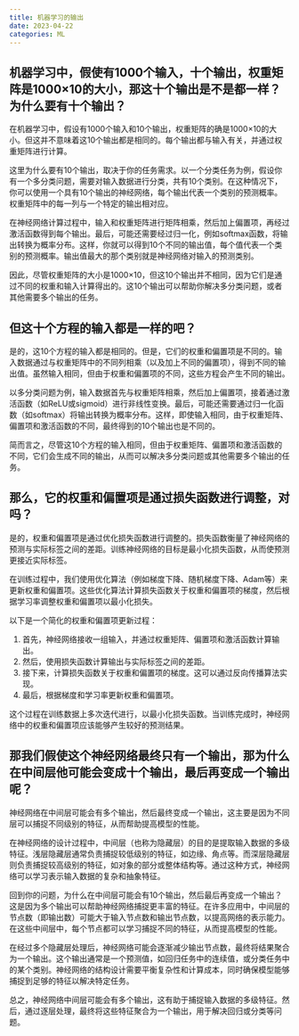 ```yaml
---
title: 机器学习的输出
date: 2023-04-22
categories: ML
---
```


## 机器学习中，假使有1000个输入，十个输出，权重矩阵是1000×10的大小，那这十个输出是不是都一样？为什么要有十个输出？

在机器学习中，假设有1000个输入和10个输出，权重矩阵的确是1000×10的大小。但这并不意味着这10个输出都是相同的。每个输出都与输入有关，并通过权重矩阵进行计算。

这里为什么要有10个输出，取决于你的任务需求。以一个分类任务为例，假设你有一个多分类问题，需要对输入数据进行分类，共有10个类别。在这种情况下，你可以使用一个具有10个输出的神经网络，每个输出代表一个类别的预测概率。权重矩阵中的每一列与一个特定的输出相对应。

在神经网络计算过程中，输入和权重矩阵进行矩阵相乘，然后加上偏置项，再经过激活函数得到每个输出。最后，可能还需要经过归一化，例如softmax函数，将输出转换为概率分布。这样，你就可以得到10个不同的输出值，每个值代表一个类别的预测概率。输出值最大的那个类别就是神经网络对输入的预测类别。

因此，尽管权重矩阵的大小是1000×10，但这10个输出并不相同，因为它们是通过不同的权重和输入计算得出的。这10个输出可以帮助你解决多分类问题，或者其他需要多个输出的任务。

## 但这十个方程的输入都是一样的吧？

是的，这10个方程的输入都是相同的。但是，它们的权重和偏置项是不同的。输入数据通过与权重矩阵中的不同列相乘（以及加上不同的偏置项），得到不同的输出值。虽然输入相同，但由于权重和偏置项的不同，这些方程会产生不同的输出。

以多分类问题为例，输入数据首先与权重矩阵相乘，然后加上偏置项，接着通过激活函数（如ReLU或sigmoid）进行非线性变换。最后，可能还需要通过归一化函数（如softmax）将输出转换为概率分布。这样，即使输入相同，由于权重矩阵、偏置项和激活函数的不同，最终得到的10个输出也是不同的。

简而言之，尽管这10个方程的输入相同，但由于权重矩阵、偏置项和激活函数的不同，它们会生成不同的输出，从而可以解决多分类问题或其他需要多个输出的任务。

## 那么，它的权重和偏置项是通过损失函数进行调整，对吗？

是的，权重和偏置项是通过优化损失函数进行调整的。损失函数衡量了神经网络的预测与实际标签之间的差距。训练神经网络的目标是最小化损失函数，从而使预测更接近实际标签。

在训练过程中，我们使用优化算法（例如梯度下降、随机梯度下降、Adam等）来更新权重和偏置项。这些优化算法计算损失函数关于权重和偏置项的梯度，然后根据学习率调整权重和偏置项以最小化损失。

以下是一个简化的权重和偏置项更新过程：

1. 首先，神经网络接收一组输入，并通过权重矩阵、偏置项和激活函数计算输出。
2. 然后，使用损失函数计算输出与实际标签之间的差距。
3. 接下来，计算损失函数关于权重和偏置项的梯度。这可以通过反向传播算法实现。
4. 最后，根据梯度和学习率更新权重和偏置项。

这个过程在训练数据上多次迭代进行，以最小化损失函数。当训练完成时，神经网络中的权重和偏置项应该能够产生较好的预测结果。

## 那我们假使这个神经网络最终只有一个输出，那为什么在中间层他可能会变成十个输出，最后再变成一个输出呢？

神经网络在中间层可能会有多个输出，然后最终变成一个输出，这主要是因为不同层可以捕捉不同级别的特征，从而帮助提高模型的性能。

在神经网络的设计过程中，中间层（也称为隐藏层）的目的是提取输入数据的多级特征。浅层隐藏层通常负责捕捉较低级别的特征，如边缘、角点等。而深层隐藏层则负责捕捉较高级别的特征，如对象的部分或整体结构等。通过这种方式，神经网络可以学习表示输入数据的复杂和抽象特征。

回到你的问题，为什么在中间层可能会有10个输出，然后最后再变成一个输出？这是因为多个输出可以帮助神经网络捕捉更丰富的特征。在许多应用中，中间层的节点数（即输出数）可能大于输入节点数和输出节点数，以提高网络的表示能力。在这些中间层中，每个节点都可以学习捕捉不同的特征，从而提高模型的性能。

在经过多个隐藏层处理后，神经网络可能会逐渐减少输出节点数，最终将结果聚合为一个输出。这个输出通常是一个预测值，如回归任务中的连续值，或分类任务中的某个类别。神经网络的结构设计需要平衡复杂性和计算成本，同时确保模型能够捕捉到足够的特征以解决特定任务。

总之，神经网络中间层可能会有多个输出，这有助于捕捉输入数据的多级特征。然后，通过逐层处理，最终将这些特征聚合为一个输出，用于解决回归或分类等问题。

